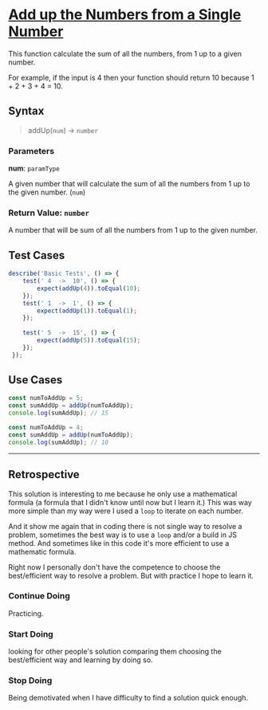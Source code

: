 # [Add up the Numbers from a Single Number](https://edabit.com/challenge/4gzDuDkompAqujpRi)

This function calculate the sum of all the numbers,
from 1 up to a given number.

For example,
if the input is 4 then
your function should return 10 because 1 + 2 + 3 + 4 = 10.

## Syntax

> addUp(`num`) -> `number`

### Parameters

**num**: `paramType`

A given number that will calculate 
the sum of all the numbers from 1 up to the given number. (`num`)

### Return Value: `number`

A number that will be sum of all the numbers from 1 up
to the given number.

## Test Cases

```js
describe('Basic Tests', () => {
    test(' 4  ->  10', () => {
        expect(addUp(4)).toEqual(10);
    });
    test(' 1  ->  1', () => {
        expect(addUp(1)).toEqual(1);
    });
    
    test(' 5  ->  15', () => {
        expect(addUp(5)).toEqual(15);
    });
 }); 
```

## Use Cases

```js
const numToAddUp = 5;
const sumAddUp = addUp(numToAddUp);
console.log(sumAddUp); // 15
```

```js
const numToAddUp = 4;
const sumAddUp = addUp(numToAddUp);
console.log(sumAddUp); // 10
```

---

## Retrospective

This solution is interesting to me because he only use a mathematical formula
(a formula that I didn't know until now but I learn it.)
This was way more simple than my way were I used a `loop` to iterate
on each number.

And it show me again that in coding there is not single way to resolve a problem,
sometimes the best way is to use a `loop` and/or a build in JS method.
And sometimes like in this code it's more efficient to use a mathematic formula.

Right now I personally don't have the competence to choose the best/efficient way
to resolve a problem. But with practice I hope to learn it.

### Continue Doing

Practicing.

### Start Doing

looking for other people's solution comparing them
choosing the best/efficient way and learning by doing so.

### Stop Doing

Being demotivated when I have difficulty to find a solution quick enough.
